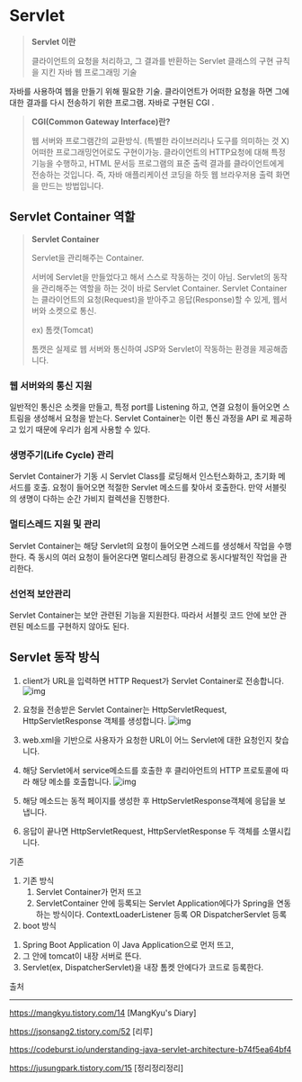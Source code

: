 # Servlet

> **Servlet 이란**
>
> 클라이언트의 요청을 처리하고, 그 결과를 반환하는
> Servlet 클래스의 구현 규칙을 지킨 자바 웹 프로그래밍 기술

자바를 사용하여 웹을 만들기 위해 필요한 기술. 클라이언트가 어떠한 요청을 하면 그에 대한 결과를 다시 전송하기 위한 프로그램. 자바로 구현된 CGI .

> **CGI(Common Gateway Interface)란?**
>
> 웹 서버와 프로그램간의 교환방식. (특별한 라이브러리나 도구를 의미하는 것 X)
> 어떠한 프로그래밍언어로도 구현이가능.
> 클라이언트의 HTTP요청에 대해 특정 기능을 수행하고, HTML 문서등 프로그램의 표준 출력 결과를 클라이언트에게 전송하는 것입니다.
> 즉, 자바 애플리케이션 코딩을 하듯 웹 브라우저용 출력 화면을 만드는 방법입니다.

##  Servlet Container 역할

> **Servlet Container**
>
> Servlet을 관리해주는 Container.
>
> 서버에 Servlet을 만들었다고 해서 스스로 작동하는 것이 아님. Servlet의 동작을 관리해주는 역할을 하는 것이 바로 Servlet Container. Servlet Container는 클라이언트의 요청(Request)을 받아주고 응답(Response)할 수 있게, 웹서버와 소켓으로 통신.
>
> ex) 톰캣(Tomcat)
>
> 톰캣은 실제로 웹 서버와 통신하여 JSP와 Servlet이 작동하는 환경을 제공해줍니다.

### 웹 서버와의 통신 지원

일반적인 통신은 소켓을 만들고, 특정 port를 Listening 하고, 연결 요청이 들어오면 스트림을 생성해서 요청을 받는다. Servlet Container는 이런 통신 과정을 API 로 제공하고 있기 때문에 우리가 쉽게 사용할 수 있다.

### 생명주기(Life Cycle) 관리
Servlet Container가 기동 시 Servlet Class를 로딩해서 인스턴스화하고, 초기화 메서드를 호출.
요청이 들어오면 적절한 Servlet 메소드를 찾아서 호출한다.
만약 서블릿의 생명이 다하는 순간 가비지 컬렉션을 진행한다.

### 멀티스레드 지원 및 관리
Servlet Container는 해당 Servlet의 요청이 들어오면 스레드를 생성해서 작업을 수행한다. 즉 동시의 여러 요청이 들어온다면 멀티스레딩 환경으로 동시다발적인 작업을 관리한다.

### 선언적 보안관리
Servlet Container는 보안 관련된 기능을 지원한다. 따라서 서블릿 코드 안에 보안 관련된 메소드를 구현하지 않아도 된다.



## Servlet 동작 방식

1. client가 URL을 입력하면 HTTP Request가 Servlet Container로 전송합니다.![img](https://miro.medium.com/max/711/1*p3bdLuk7wjHFS0n8YJXQ_A.png)



2. 요청을 전송받은 Servlet Container는 HttpServletRequest, HttpServletResponse 객체를 생성합니다.
   ![img](https://miro.medium.com/max/821/1*Q4tv8s-_NYuHuE3tYbWcfg.png)

3. web.xml을 기반으로 사용자가 요청한 URL이 어느 Servlet에 대한 요청인지 찾습니다.

4. 해당 Servlet에서 service메소드를 호출한 후 클리아언트의 HTTP 프로토콜에 따라 해당 메소를 호출합니다.
   ![img](https://miro.medium.com/max/761/1*RoDdyWhZxiZ5ODWoK9XnGw.png)

5. 해당 메소드는 동적 페이지를 생성한 후 HttpServletResponse객체에 응답을 보냅니다.

6. 응답이 끝나면 HttpServletRequest, HttpServletResponse 두 객체를 소멸시킵니다.



기존

1. 기존 방식
	1) Servlet Container가 먼저 뜨고
	2) ServletContainer 안에 등록되는 Servlet Application에다가 Spring을 연동하는 방식이다.
		ContextLoaderListener 등록 OR DispatcherServlet 등록
2. boot 방식
  1) Spring Boot Application 이 Java Application으로 먼저 뜨고,
  2) 그 안에 tomcat이 내장 서버로 뜬다.
  3) Servlet(ex, DispatcherServlet)을 내장 톰켓 안에다가 코드로 등록한다.



출처

------

https://mangkyu.tistory.com/14 [MangKyu's Diary]

https://jsonsang2.tistory.com/52 [리루]

https://codeburst.io/understanding-java-servlet-architecture-b74f5ea64bf4

https://jusungpark.tistory.com/15 [정리정리정리]
